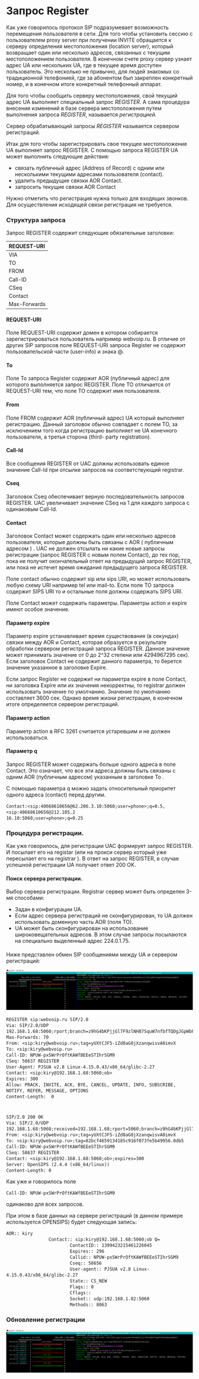 # Запрос Register

Как уже говорилось протокол SIP подразумевает возможность перемещения пользователя в сети. Для того чтобы установить сессию с пользователем proxy server при получении INVITE обращается к серверу определения местоположения \(location server\), который возвращает один или несколько адресов, связанных с текущим местоположением пользователя. В конечном счете proxy сервер узнает адрес UA или нескольких UA, где в текущее время доступен пользователь. Это несколько не привычно, для людей знакомых со традиционной телефонией, где за абонентом был закреплен конкретный номер, и в конечном итоге конкретный телефонный аппарат.

Для того чтобы сообщить серверу местоположения, свой текущий адрес UA выполняет специальный запрос _REGISTER_. А сама процедура внесения изменений в базе сервера местоположения путем выполнения запроса _REGISTER_,  называется _регистрацией._

Cервер обрабатывающий запросы  _REGISTER_ называется сервером регистраций.  

Итак для того чтобы зарегистрировать свое текущее местоположение UA выполняет запрос REGISTER. C помощью запроса REGISTER UA может выполнить следующие действия:

* связать публичный адрес \(Address of Record\) с одним или несколькими текущими адресами пользователя \(contact\).
* удалить предыдущие связки AOR Contact.
* запросить текущие связки AOR Contact

Нужно отметить что регистрация нужна только для входящих звонков. Для осуществления исходящей связи регистрация не требуется.

### Структура запроса

Запрос REGISTER содержит следующие обязательные заголовки:

| REQUEST-URI |
| :--- |
| VIA |
| TO |
| FROM |
| Call-ID |
| CSeq |
| Contact |
| Max-Forwards |

#### REQUEST-URI

Поле REQUEST-URI содержит домен в котором собирается зарегистрироваться пользователь например webvoip.ru. В отличие от других SIP запросов поле REQUEST-URI запроса Register не содержит пользовательской части \(user-info\) и знака @.

#### To

Поле To запроса Register содержит AOR \(публичный адрес\) для которого выполняется запрос REGISTER. Поле TO отличается от REQUEST-URI тем, что поле TO содержит имя пользователя.

#### From

Поле FROM содержит AOR \(публичный адрес\) UA который выполняет регистрацию. Данный заголовок обычно совпадает с  полем TO, за исключением того когда регистрацию выполняет не UA конечного пользователя, а третья сторона \(third- party registration\).

####  Call-Id

Все сообщения REGISTER от UAC должны использовать единое значение Call-Id при отсылке запросов на соответствующий registrar.

#### Cseq

Заголовок Cseq обеспечивает верную последовательность запросов REGISTER. UAC увеличивает значение CSeq на 1 для каждого запроса c одинаковым Call-Id.

#### Contact

Заголовок Contact может содержать один или несколько адресов пользователя, которые должны быть связаны с AOR  \( публичным адресом \) . UAC не должен отсылать ни какие новые запросы регистрации \(запрос REGISTER c новым полем Contact\), до тех пор, пока не получит окончательный ответ на предыдущий запрос REGISTER, или пока не истечет время ожидания предыдущего запроса REGISTER.

Поле contact обычно содержит sip или sips URI, но может использовать любую схему URI например tel или mail-to. Если поле TO запроса содержит SIPS URI то и остальные поля должны содержать SIPS URI.

Поле Contact может содержать параметры. Параметры action и expire имеют особое значение.

#### Параметр expire

Параметр expire устанавливает время существования \(в секундах\) связки между AOR и Contact, которая образуется в результате обработки сервером регистраций запроса REGISTER. Данное значение может принимать значение от 0 до 2^32 степени или 4294967295 сек\). Если заголовок Contact не содержит данного параметра, то берется значение указанное в заголовке Expire.

Если запрос Register не содержит ни параметра expire в поле Contact, ни заголовка Expire или их значения некорректны, то registrar должен использовать значение по умолчанию. Значение по умолчанию составляет 3600 сек. Однако время жизни регистрации, в конечном итоге определяется сервером регистраций.

#### Параметр action

Параметр action в RFC 3261 считается устаревшим и не должен использоваться.

#### Параметр q

Запрос REGISTER может содержать больше одного адреса в поле Contact. Это означает, что все эти адреса должны быть связаны с одним AOR \(публичным адресом\) указанным в заголовке To .

С помощью параметра q можно задать относительный приоритет одного адреса \(contact\) перед другим.

```text
Contact:<sip:40668610656@62.206.3.10:5060;user=phone>;q=0.5,<sip:40668610656@212.105.2
16.10:5060;user=phone>;q=0.25 
```

###  Процедура регистрации.

Как уже говорилось, для регистрации UAC формирует запрос REGISTER. И посылает его на registar \(или на прокси сервер который уже пересылает его на registrar \). В ответ на запрос REGISTER, в случае успешной регистрации UA получает ответ 200 OK.  

####   Поиск сервера регистрации.

Выбор сервера регистрации. Registrar сервер может быть определен 3-мя способами:

* Задан в конфигурации UA.
* Если адрес сервера регистраций не сконфигурирован, то UA должен использовать доменную часть AOR \(поля TO\).
* UA может быть сконфигурирован на использование широковещательных адресов. В этом случае запросы посылаются на специально выделенный адрес  224.0.1.75.

####  

Ниже представлен обмен SIP сообщениями между UA и сервером регистраций:

![&#x420;&#x435;&#x433;&#x438;&#x441;&#x442;&#x440;&#x430;&#x446;&#x438;&#x44F; UA](../.gitbook/assets/register.png)

                                                                                                                            

```text
REGISTER sip:webvoip.ru SIP/2.0                                                                                                                                                                      
Via: SIP/2.0/UDP 192.168.1.68:5060;rport;branch=z9hG4bKPjjGl7F9zlNH87SquW7nfbfTQDgJGpWbFV                                                                                                            
Max-Forwards: 70                                                                                                                                                                                     
From: <sip:kiry@webvoip.ru>;tag=yUXtCJF5-iZd8aG8jXzanqwisvA0imvX                                                                                                                                     
To: <sip:kiry@webvoip.ru>                                                                                                                                                                            
Call-ID: NPUW-pxSWrPrOftKAWfBEEeSTIhrSGM9                                                                                                                                                            
CSeq: 58637 REGISTER                                                                                                                                                                                 
User-Agent: PJSUA v2.8 Linux-4.15.0.43/x86_64/glibc-2.27                                                                                                                                             
Contact: <sip:kiry@192.168.1.68:5060;ob>                                                                                                                                                             
Expires: 300                                                                                                                                                                                         
Allow: PRACK, INVITE, ACK, BYE, CANCEL, UPDATE, INFO, SUBSCRIBE, NOTIFY, REFER, MESSAGE, OPTIONS                                                                                                     
Content-Length:  0                                                                                                                                                                                   
                                         
```

###  

```text
SIP/2.0 200 OK                                                                                                                                                                                       
Via: SIP/2.0/UDP 192.168.1.68:5060;received=192.168.1.68;rport=5060;branch=z9hG4bKPjjGl7F9zlNH87SquW7nfbfTQDgJGpWbFV                                                                                 
From: <sip:kiry@webvoip.ru>;tag=yUXtCJF5-iZd8aG8jXzanqwisvA0imvX                                                                                                                                     
To: <sip:kiry@webvoip.ru>;tag=82bcf4659134185c916f073fe5b49956.0db5                                                                                                                                  
Call-ID: NPUW-pxSWrPrOftKAWfBEEeSTIhrSGM9                                                                                                                                                            
CSeq: 58637 REGISTER                                                                                                                                                                                 
Contact: <sip:kiry@192.168.1.68:5060;ob>;expires=300                                                                                                                                                 
Server: OpenSIPS (2.4.4 (x86_64/linux))                                                                                                                                                              
Content-Length: 0  
```

Как уже и говорилось  поле 

```text
Call-ID: NPUW-pxSWrPrOftKAWfBEEeSTIhrSGM9
```

одинаково для всех запросов.

При этом в базе данных на сервере регистраций \(в данном примере используется OPENSIPS\) будет следующая запись:

```text
AOR:: kiry
                Contact:: sip:kiry@192.168.1.68:5060;ob Q=
                        ContactID:: 1399423215461226045
                        Expires:: 296
                        Callid:: NPUW-pxSWrPrOftKAWfBEEeSTIhrSGM9
                        Cseq:: 58656
                        User-agent:: PJSUA v2.8 Linux-4.15.0.43/x86_64/glibc-2.27
                        State:: CS_NEW
                        Flags:: 0
                        Cflags:: 
                        Socket:: udp:192.168.1.82:5060
                        Methods:: 8063
```

### Обновление регистрации

![](../.gitbook/assets/register2.png)


